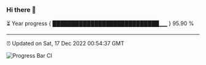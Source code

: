 ### Hi there 👋

⏳ Year progress { ████████████████████████████▁▁ } 95.90 %

---

⏰ Updated on Sat, 17 Dec 2022 00:54:37 GMT

![Progress Bar CI](https://github.com/liununu/liununu/workflows/Progress%20Bar%20CI/badge.svg)
